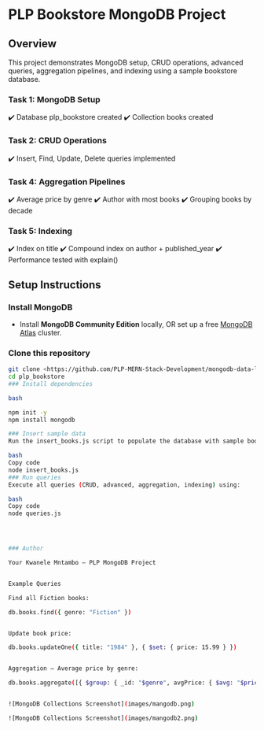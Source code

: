 # PLP Bookstore MongoDB Project

## Overview
This project demonstrates MongoDB setup, CRUD operations, advanced queries, aggregation pipelines, and indexing using a sample bookstore database.

### Task 1: MongoDB Setup

✔️ Database plp_bookstore created
✔️ Collection books created

### Task 2: CRUD Operations

✔️ Insert, Find, Update, Delete queries implemented

### Task 4: Aggregation Pipelines

✔️ Average price by genre
✔️ Author with most books
✔️ Grouping books by decade

### Task 5: Indexing

✔️ Index on title
✔️ Compound index on author + published_year
✔️ Performance tested with explain()



## Setup Instructions

###  Install MongoDB
- Install **MongoDB Community Edition** locally, OR set up a free [MongoDB Atlas](https://www.mongodb.com/atlas) cluster.

###  Clone this repository
```bash
git clone <https://github.com/PLP-MERN-Stack-Development/mongodb-data-layer-fundamentals-and-advanced-techniques-kwanelexavi.git>
cd plp_bookstore
### Install dependencies

bash

npm init -y
npm install mongodb

### Insert sample data
Run the insert_books.js script to populate the database with sample books:

bash
Copy code
node insert_books.js
### Run queries
Execute all queries (CRUD, advanced, aggregation, indexing) using:

bash
Copy code
node queries.js




### Author

Your Kwanele Mntambo – PLP MongoDB Project


Example Queries

Find all Fiction books:

db.books.find({ genre: "Fiction" })


Update book price:

db.books.updateOne({ title: "1984" }, { $set: { price: 15.99 } })


Aggregation – Average price by genre:

db.books.aggregate([{ $group: { _id: "$genre", avgPrice: { $avg: "$price" } } }])


![MongoDB Collections Screenshot](images/mangodb.png)

![MongoDB Collections Screenshot](images/mangodb2.png)




